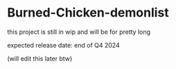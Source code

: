 # Burned-Chicken-demonlist

this project is still in wip and will be for pretty long

expected release date: end of Q4 2024

(will edit this later btw)